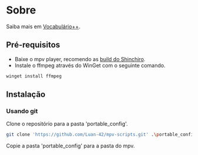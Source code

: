 # Sobre
Saiba mais em [Vocabulário++](https://luan-42.github.io/vocabulario-landing-page/).

## Pré-requisitos

* Baixe o mpv player, recomendo as [build do Shinchiro](https://sourceforge.net/projects/mpv-player-windows/files/).
* Instale o ffmpeg através do WinGet com o seguinte comando.

```sh
winget install ffmpeg
```

## Instalação

### Usando git

Clone o repositório para a pasta 'portable_config'.

```sh
git clone 'https://github.com/Luan-42/mpv-scripts.git' .\portable_config
```
Copie a pasta 'portable_config' para a pasta do mpv.